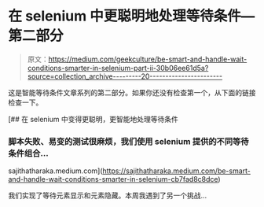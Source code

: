 # 在 selenium 中更聪明地处理等待条件—第二部分

> 原文：<https://medium.com/geekculture/be-smart-and-handle-wait-conditions-smarter-in-selenium-part-ii-30b06ee61d5a?source=collection_archive---------20----------------------->

这是智能等待条件文章系列的第二部分。如果你还没有检查第一个，从下面的链接检查一下。

[](https://sajithatharaka.medium.com/be-smart-and-handle-wait-conditions-smarter-in-selenium-cb7fad8c8dce) [## 在 selenium 中变得更聪明，更智能地处理等待条件

### 脚本失败、易变的测试很麻烦，我们使用 selenium 提供的不同等待条件组合…

sajithatharaka.medium.com](https://sajithatharaka.medium.com/be-smart-and-handle-wait-conditions-smarter-in-selenium-cb7fad8c8dce) 

我们实现了等待元素显示和元素隐藏。本周我遇到了另一个挑战…
